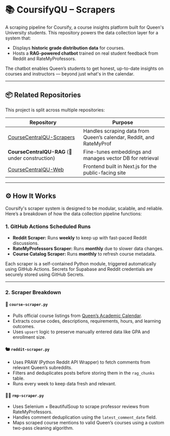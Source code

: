 # 📚 CoursifyQU – Scrapers

A scraping pipeline for Coursify, a course insights platform built for Queen's University students. This repository powers the data collection layer for a system that:

- Displays **historic grade distribution data** for courses.
- Hosts a **RAG-powered chatbot** trained on real student feedback from Reddit and RateMyProfessors.

The chatbot enables Queen’s students to get honest, up-to-date insights on courses and instructors — beyond just what's in the calendar.

---

## 📦 Related Repositories

This project is split across multiple repositories:

| Repository | Purpose |
|-----------|---------|
| [CourseCentralQU-Scrapers](https://github.com/CourseCentralQU/CourseCentral-Scrapers) | Handles scraping data from Queen’s calendar, Reddit, and RateMyProf |
| **CourseCentralQU-RAG** (🚧 under construction) | Fine-tunes embeddings and manages vector DB for retrieval |
| [CourseCentralQU-Web](https://github.com/CourseCentralQU/CourseCentral-WebApp) | Frontend built in Next.js for the public-facing site |

---

## ⚙️ How It Works

Coursify's scraper system is designed to be modular, scalable, and reliable. Here’s a breakdown of how the data collection pipeline functions:

### 1. **GitHub Actions Scheduled Runs**
- **Reddit Scraper:** Runs **weekly** to keep up with fast-paced Reddit discussions.
- **RateMyProfessors Scraper:** Runs **monthly** due to slower data changes.
- **Course Catalog Scraper:** Runs **monthly** to refresh course metadata.

Each scraper is a self-contained Python module, triggered automatically using GitHub Actions. Secrets for Supabase and Reddit credentials are securely stored using GitHub Secrets.

---

### 2. **Scraper Breakdown**

#### 📘 `course-scraper.py`
- Pulls official course listings from [Queen’s Academic Calendar](https://www.queensu.ca/academic-calendar/).
- Extracts course codes, descriptions, requirements, hours, and learning outcomes.
- Uses `upsert` logic to preserve manually entered data like GPA and enrollment size.

#### 🐿️ `reddit-scraper.py`
- Uses PRAW (Python Reddit API Wrapper) to fetch comments from relevant Queen’s subreddits.
- Filters and deduplicates posts before storing them in the `rag_chunks` table.
- Runs every week to keep data fresh and relevant.

#### 🧑‍🏫 `rmp-scraper.py`
- Uses Selenium + BeautifulSoup to scrape professor reviews from RateMyProfessors.
- Handles comment deduplication using the `latest_comment_date` field.
- Maps scraped course mentions to valid Queen’s courses using a custom two-pass cleaning algorithm.
